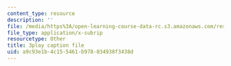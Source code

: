 ```yaml
---
content_type: resource
description: ''
file: /media/https%3A/open-learning-course-data-rc.s3.amazonaws.com/res-10-001-making-science-and-engineering-pictures-a-practical-guide-to-presenting-your-work-spring-2016/a9c93e1b4c155461b978034938f3438d_IuCpd9kyeSM.vtt
file_type: application/x-subrip
resourcetype: Other
title: 3play caption file
uid: a9c93e1b-4c15-5461-b978-034938f3438d
---
```

